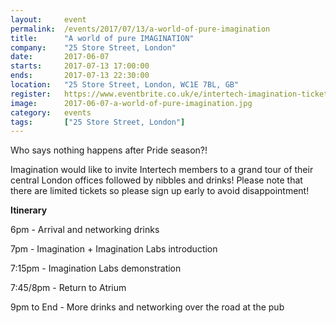 ```yaml
---
layout: 	event
permalink:	/events/2017/07/13/a-world-of-pure-imagination
title:		"A world of pure IMAGINATION"
company:	"25 Store Street, London"
date:		2017-06-07
starts:		2017-07-13 17:00:00
ends: 		2017-07-13 22:30:00
location:	"25 Store Street, London, WC1E 7BL, GB"
register:	https://www.eventbrite.co.uk/e/intertech-imagination-tickets-35213121394
image: 		2017-06-07-a-world-of-pure-imagination.jpg
category:	events
tags:		["25 Store Street, London"]
---
```


Who says nothing happens after Pride season?!

Imagination would like to invite Intertech members to a grand tour of their central London offices followed by nibbles and drinks! Please note that there are limited tickets so please sign up early to avoid disappointment!

<b>Itinerary</b>

6pm - Arrival and networking drinks

7pm - Imagination + Imagination Labs introduction

7:15pm - Imagination Labs demonstration

7:45/8pm - Return to Atrium

9pm to End - More drinks and networking over the road at the pub